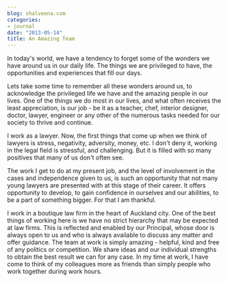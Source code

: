 ```yaml
---
blog: shalveena.com
categories:
- journal
date: "2013-05-14"
title: An Amazing Team
---
```


In today's world, we have a tendency to forget some of the wonders we have around us in our daily life. The things we are privileged to have, the opportunities and experiences that fill our days.

Lets take some time to remember all these wonders around us, to acknowledge the privileged life we have and the amazing people in our lives. One of the things we do most in our lives, and what often receives the least appreciation, is our job - be it as a teacher, chef, interior designer, doctor, lawyer, engineer or any other of the numerous tasks needed for our society to thrive and continue.

I work as a lawyer. Now, the first things that come up when we think of lawyers is stress, negativity, adversity, money, etc. I don't deny it, working in the legal field is stressful, and challenging. But it is filled with so many positives that many of us don't often see.

The work I get to do at my present job, and the level of involvement in the cases and independence given to us, is such an opportunity that not many young lawyers are presented with at this stage of their career. It offers opportunity to develop, to gain confidence in ourselves and our abilities, to be a part of something bigger. For that I am thankful.

I work in a boutique law firm in the heart of Auckland city. One of the best things of working here is we have no strict hierarchy that may be expected at law firms. This is reflected and enabled by our Principal, whose door is always open to us and who is always available to discuss any matter and offer guidance. The team at work is simply amazing - helpful, kind and free of any politics or competition. We share ideas and our individual strengths to obtain the best result we can for any case. In my time at work, I have come to think of my colleagues more as friends than simply people who work together during work hours.